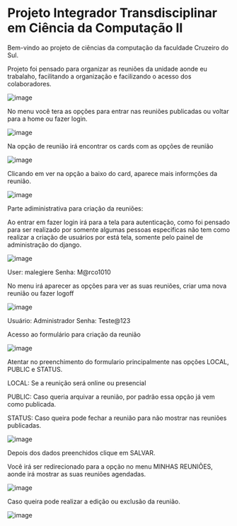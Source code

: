 # Projeto Integrador Transdisciplinar em Ciência da Computação II

Bem-vindo ao projeto de ciências da computação da faculdade Cruzeiro do Sul.

Projeto foi pensado para organizar as reuniões da unidade aonde eu trabalaho, facilitando a organização e facilizando o acesso dos colaboradores.


![image](https://user-images.githubusercontent.com/27151928/204144562-7d078ba8-0907-4b68-9a24-eeec6f9e7b61.png)




No menu você tera as opções para entrar nas reuniões publicadas ou voltar para a home ou fazer login.

![image](https://user-images.githubusercontent.com/27151928/204143737-e2d8614c-ec13-4cac-a2c1-70d8b3a834df.png)


Na opção de reunião irá encontrar os cards com as opções de reunião

![image](https://user-images.githubusercontent.com/27151928/204143835-16a6c0ab-355a-4596-8edf-5e59d979cd73.png)


Clicando em ver na opção a baixo do card, aparece mais informções da reunião.

![image](https://user-images.githubusercontent.com/27151928/204144159-40d54335-36bd-45be-86ba-1350b0d6ba00.png)


Parte adiministrativa para criação da reuniões:

Ao entrar em fazer login irá para a tela para autenticação, como foi pensado para ser realizado por somente algumas pessoas especificas não tem como realizar a criação de usuários por está tela, somente pelo painel de administração do django.

![image](https://user-images.githubusercontent.com/27151928/204144631-8f693f17-02a5-4cb5-8b23-4d83d1bb0ca0.png)

User: malegiere
Senha: M@rco1010

No menu irá aparecer as opções para ver as suas reuniões, criar uma nova reunião ou fazer logoff

![image](https://user-images.githubusercontent.com/27151928/204144967-94691a9f-2b4d-4418-9c28-902dabd9282b.png)

Usuário: Administrador
Senha: Teste@123

Acesso ao formulário para criação da reunião

![image](https://user-images.githubusercontent.com/27151928/204145066-78ef8377-c9c1-4f0c-98af-dd57e2c36f95.png)


Atentar no preenchimento do formulario principalmente nas opções LOCAL, PUBLIC e STATUS.

LOCAL: Se a reunição será online ou presencial

PUBLIC: Caso queria arquivar a reunião, por padrão essa opção já vem como publicada.

STATUS: Caso queira pode fechar a reunião para não mostrar nas reuniões publicadas.

![image](https://user-images.githubusercontent.com/27151928/204145153-37ddea89-cba4-4824-a417-733492033313.png)

Depois dos dados preenchidos clique em SALVAR.

Você irá ser redirecionado para a opção no menu MINHAS REUNIÕES, aonde irá mostrar as suas reuniões agendadas.

![image](https://user-images.githubusercontent.com/27151928/204145322-1646af11-0f00-493c-ba16-a2fd3b6c181f.png)

Caso queira pode realizar a edição ou exclusão da reunião.

![image](https://user-images.githubusercontent.com/27151928/204145386-f4275a50-b5a3-4b0c-8c65-71f9ddf657df.png)

